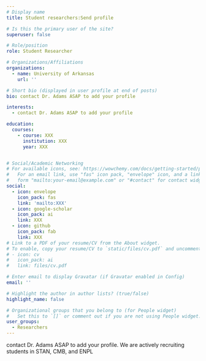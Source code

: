 ```yaml
---
# Display name
title: Student researchers:Send profile 

# Is this the primary user of the site?
superuser: false

# Role/position
role: Student Researcher

# Organizations/Affiliations
organizations:
  - name: University of Arkansas
    url: ''

# Short bio (displayed in user profile at end of posts)
bio: contact Dr. Adams ASAP to add your profile

interests:
  - contact Dr. Adams ASAP to add your profile

education:
  courses:
    - course: XXX
      institution: XXX
      year: XXX


# Social/Academic Networking
# For available icons, see: https://wowchemy.com/docs/getting-started/page-builder/#icons
#   For an email link, use "fas" icon pack, "envelope" icon, and a link in the
#   form "mailto:your-email@example.com" or "#contact" for contact widget.
social:
  - icon: envelope
    icon_pack: fas
    link: 'mailto:XXX'
  - icon: google-scholar
    icon_pack: ai
    link: XXX
  - icon: github
    icon_pack: fab
    link: XXX
# Link to a PDF of your resume/CV from the About widget.
# To enable, copy your resume/CV to `static/files/cv.pdf` and uncomment the lines below.
# - icon: cv
#   icon_pack: ai
#   link: files/cv.pdf

# Enter email to display Gravatar (if Gravatar enabled in Config)
email: ''

# Highlight the author in author lists? (true/false)
highlight_name: false

# Organizational groups that you belong to (for People widget)
#   Set this to `[]` or comment out if you are not using People widget.
user_groups:
  - Researchers
---
```


contact Dr. Adams ASAP to add your profile. We are actively recruiting students in STAN, CMB, and ENPL

